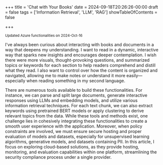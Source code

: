 +++
title = 'Chat with Your Books'
date = 2024-09-18T20:26:26-00:00
draft = false
tags = ['Information Retrieval', 'LLM', 'RAG']
showTableOfContents = false

+++

<sub>Updated Azure functionalities on 2024-Oct-16</sub>

 I've always been curious about interacting with books and documents in a way that deepens my understanding. I want to read in a dynamic, interactive way that sparks new insights and encourages deeper contemplation. I wish there were more visuals, thought-provoking questions, and summarized topics or keywords for each section to help readers comprehend and distill what they read. I also want to control over how the content is organized and navigated, allowing me to make notes or understand it more easily—especially when reading something in my second language.

There are numerous tools available to build these functionalities. For instance, we can parse and split large documents, generate interactive responses using LLMs and embedding models, and utilize various information retrieval techniques. For each text chunk, we can also extract keywords using pretrained BERT models or apply clustering to derive relevant topics from the data. While these tools and methods exist, one challenge lies in cohesively integrating these functionalities to create a smooth user experience with the application. Moreover, when policy constraints are involved, we must ensure secure hosting and proper evaluation of models and datasets, especially for unsupervised learning algorithms, generative models, and datasets containing PII. In this article, I focus on exploring cloud-based solutions, as they provide hosting, monitoring, and evaluation capabilities within one platform, streamlining the security compliance process under a single provider.











